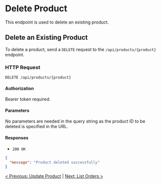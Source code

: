 # Delete Product

This endpoint is used to delete an existing product.

## Delete an Existing Product

To delete a product, send a `DELETE` request to the `/api/products/{product}` endpoint.

### HTTP Request

`DELETE /api/products/{product}`

#### Authorization

Bearer token required.

#### Parameters

No parameters are needed in the query string as the product ID to be deleted is specified in the URL.

#### Responses

- `200 OK`

```json
{
  "message": "Product deleted successfully"
}
```

[< Previous: Update Product](/products-management/update-product.md) | [Next: List Orders >](/orders-management/list-orders.md)